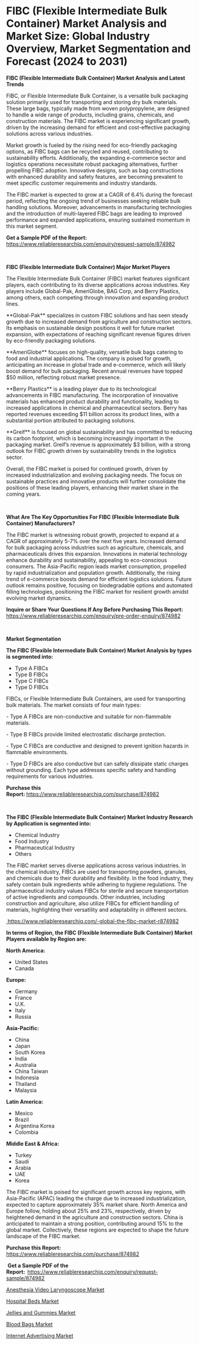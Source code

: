 <p><h1>FIBC (Flexible Intermediate Bulk Container) Market Analysis and Market Size: Global Industry Overview, Market Segmentation and Forecast (2024 to 2031)</h1></p><p><strong>FIBC (Flexible Intermediate Bulk Container) Market Analysis and Latest Trends</strong></p>
<p><p>FIBC, or Flexible Intermediate Bulk Container, is a versatile bulk packaging solution primarily used for transporting and storing dry bulk materials. These large bags, typically made from woven polypropylene, are designed to handle a wide range of products, including grains, chemicals, and construction materials. The FIBC market is experiencing significant growth, driven by the increasing demand for efficient and cost-effective packaging solutions across various industries.</p><p>Market growth is fueled by the rising need for eco-friendly packaging options, as FIBC bags can be recycled and reused, contributing to sustainability efforts. Additionally, the expanding e-commerce sector and logistics operations necessitate robust packaging alternatives, further propelling FIBC adoption. Innovative designs, such as bag constructions with enhanced durability and safety features, are becoming prevalent to meet specific customer requirements and industry standards.</p><p>The FIBC market is expected to grow at a CAGR of 6.4% during the forecast period, reflecting the ongoing trend of businesses seeking reliable bulk handling solutions. Moreover, advancements in manufacturing technologies and the introduction of multi-layered FIBC bags are leading to improved performance and expanded applications, ensuring sustained momentum in this market segment.</p></p>
<p><strong>Get a Sample PDF of the Report:&nbsp;</strong> <a href="https://www.reliableresearchiq.com/enquiry/request-sample/874982">https://www.reliableresearchiq.com/enquiry/request-sample/874982</a></p>
<p>&nbsp;</p>
<p><strong>FIBC (Flexible Intermediate Bulk Container) Major Market Players</strong></p>
<p><p>The Flexible Intermediate Bulk Container (FIBC) market features significant players, each contributing to its diverse applications across industries. Key players include Global-Pak, AmeriGlobe, BAG Corp, and Berry Plastics, among others, each competing through innovation and expanding product lines.</p><p>**Global-Pak** specializes in custom FIBC solutions and has seen steady growth due to increased demand from agriculture and construction sectors. Its emphasis on sustainable design positions it well for future market expansion, with expectations of reaching significant revenue figures driven by eco-friendly packaging solutions.</p><p>**AmeriGlobe** focuses on high-quality, versatile bulk bags catering to food and industrial applications. The company is poised for growth, anticipating an increase in global trade and e-commerce, which will likely boost demand for bulk packaging. Recent annual revenues have topped $50 million, reflecting robust market presence.</p><p>**Berry Plastics** is a leading player due to its technological advancements in FIBC manufacturing. The incorporation of innovative materials has enhanced product durability and functionality, leading to increased applications in chemical and pharmaceutical sectors. Berry has reported revenues exceeding $11 billion across its product lines, with a substantial portion attributed to packaging solutions.</p><p>**Greif** is focused on global sustainability and has committed to reducing its carbon footprint, which is becoming increasingly important in the packaging market. Greif’s revenue is approximately $3 billion, with a strong outlook for FIBC growth driven by sustainability trends in the logistics sector.</p><p>Overall, the FIBC market is poised for continued growth, driven by increased industrialization and evolving packaging needs. The focus on sustainable practices and innovative products will further consolidate the positions of these leading players, enhancing their market share in the coming years.</p></p>
<p>&nbsp;</p>
<p><strong>What Are The Key Opportunities For FIBC (Flexible Intermediate Bulk Container) Manufacturers?</strong></p>
<p><p>The FIBC market is witnessing robust growth, projected to expand at a CAGR of approximately 5-7% over the next five years. Increased demand for bulk packaging across industries such as agriculture, chemicals, and pharmaceuticals drives this expansion. Innovations in material technology enhance durability and sustainability, appealing to eco-conscious consumers. The Asia-Pacific region leads market consumption, propelled by rapid industrialization and population growth. Additionally, the rising trend of e-commerce boosts demand for efficient logistics solutions. Future outlook remains positive, focusing on biodegradable options and automated filling technologies, positioning the FIBC market for resilient growth amidst evolving market dynamics.</p></p>
<p><strong>Inquire or Share Your Questions If Any Before Purchasing This Report:</strong> <a href="https://www.reliableresearchiq.com/enquiry/pre-order-enquiry/874982">https://www.reliableresearchiq.com/enquiry/pre-order-enquiry/874982</a></p>
<p>&nbsp;</p>
<p><strong>Market Segmentation</strong></p>
<p><strong>The FIBC (Flexible Intermediate Bulk Container) Market Analysis by types is segmented into:</strong></p>
<p><ul><li>Type A FIBCs</li><li>Type B FIBCs</li><li>Type C FIBCs</li><li>Type D FIBCs</li></ul></p>
<p><p>FIBCs, or Flexible Intermediate Bulk Containers, are used for transporting bulk materials. The market consists of four main types: </p><p>- Type A FIBCs are non-conductive and suitable for non-flammable materials.</p><p>- Type B FIBCs provide limited electrostatic discharge protection.</p><p>- Type C FIBCs are conductive and designed to prevent ignition hazards in flammable environments.</p><p>- Type D FIBCs are also conductive but can safely dissipate static charges without grounding. Each type addresses specific safety and handling requirements for various industries.</p></p>
<p><strong>Purchase this Report:&nbsp;</strong><a href="https://www.reliableresearchiq.com/purchase/874982">https://www.reliableresearchiq.com/purchase/874982</a></p>
<p>&nbsp;</p>
<p><strong>The FIBC (Flexible Intermediate Bulk Container) Market Industry Research by Application is segmented into:</strong></p>
<p><ul><li>Chemical Industry</li><li>Food Industry</li><li>Pharmaceutical Industry</li><li>Others</li></ul></p>
<p><p>The FIBC market serves diverse applications across various industries. In the chemical industry, FIBCs are used for transporting powders, granules, and chemicals due to their durability and flexibility. In the food industry, they safely contain bulk ingredients while adhering to hygiene regulations. The pharmaceutical industry values FIBCs for sterile and secure transportation of active ingredients and compounds. Other industries, including construction and agriculture, also utilize FIBCs for efficient handling of materials, highlighting their versatility and adaptability in different sectors.</p></p>
<p><a href="https://www.reliableresearchiq.com/-global-the-fibc-market-r874982">&nbsp;https://www.reliableresearchiq.com/-global-the-fibc-market-r874982</a></p>
<p><strong>In terms of Region, the FIBC (Flexible Intermediate Bulk Container) Market Players available by Region are:</strong></p>
<p>
    <p> <strong> North America: </strong>
        <ul>
            <li>United States</li>
            <li>Canada</li>
        </ul>
        </p> 
    <p> <strong> Europe: </strong>
        <ul>
            <li>Germany</li>
            <li>France</li>
            <li>U.K.</li>
            <li>Italy</li>
            <li>Russia</li>
        </ul>
        </p> 
    <p> <strong> Asia-Pacific: </strong>
        <ul>
            <li>China</li>
            <li>Japan</li>
            <li>South Korea</li>
            <li>India</li>
            <li>Australia</li>
            <li>China Taiwan</li>
            <li>Indonesia</li>
            <li>Thailand</li>
            <li>Malaysia</li>
        </ul>
        </p> 
    <p> <strong> Latin America: </strong>
        <ul>
            <li>Mexico</li>
            <li>Brazil</li>
            <li>Argentina Korea</li>
            <li>Colombia</li>
        </ul>
        </p> 
    <p> <strong> Middle East & Africa: </strong>
        <ul>
            <li>Turkey</li>
            <li>Saudi</li>
            <li>Arabia</li>
            <li>UAE</li>
            <li>Korea</li>
        </ul>
    </p>
    </p>
<p><p>The FIBC market is poised for significant growth across key regions, with Asia-Pacific (APAC) leading the charge due to increased industrialization, expected to capture approximately 35% market share. North America and Europe follow, holding about 25% and 23%, respectively, driven by heightened demand in the agriculture and construction sectors. China is anticipated to maintain a strong position, contributing around 15% to the global market. Collectively, these regions are expected to shape the future landscape of the FIBC market.</p></p>
<p><strong>Purchase this Report: </strong><a href="https://www.reliableresearchiq.com/purchase/874982">https://www.reliableresearchiq.com/purchase/874982</a></p>
<p>&nbsp;<strong>Get a Sample PDF of the Report:&nbsp;&nbsp;</strong><a href="https://www.reliableresearchiq.com/enquiry/request-sample/874982">https://www.reliableresearchiq.com/enquiry/request-sample/874982</a></p>
<p><strong></strong></p>
<p><p><a href="https://www.linkedin.com/pulse/anesthesia-video-laryngoscope-market-global-regional-kps3e?trackingId=Z%2B1jTP3wRbCl6vgZJWvftw%3D%3D">Anesthesia Video Laryngoscope Market</a></p><p><a href="https://www.linkedin.com/pulse/market-leaders-laggards-global-hospital-beds-trends-forecast-roige?trackingId=6u%2BWEPloTLyRiEeVAJs%2Bxg%3D%3D">Hospital Beds Market</a></p><p><a href="https://www.linkedin.com/pulse/insights-jellies-gummies-market-size-which-expanding-2xene?trackingId=rgCFtGxUTJ6h3FHjAxM84w%3D%3D">Jellies and Gummies Market</a></p><p><a href="https://www.linkedin.com/pulse/blood-bags-market-size-growing-cagr-124-report-covers-analysis-jp31e?trackingId=%2B%2Fh3%2BAevS7GQm8tz0iti5A%3D%3D">Blood Bags Market</a></p><p><a href="https://www.linkedin.com/pulse/strategic-roadmap-global-internet-advertising-market-insights-ygehe?trackingId=4gkVOiPnRCS3Bc8ZkNOJQw%3D%3D">Internet Advertising Market</a></p></p>